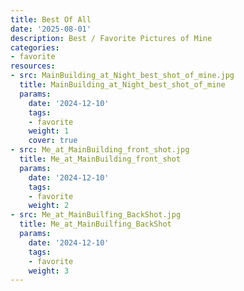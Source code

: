 ```yaml
---
title: Best Of All
date: '2025-08-01'
description: Best / Favorite Pictures of Mine
categories:
- favorite
resources:
- src: MainBuilding_at_Night_best_shot_of_mine.jpg
  title: MainBuilding_at_Night_best_shot_of_mine
  params:
    date: '2024-12-10'
    tags:
    - favorite
    weight: 1
    cover: true
- src: Me_at_MainBuilding_front_shot.jpg
  title: Me_at_MainBuilding_front_shot
  params:
    date: '2024-12-10'
    tags:
    - favorite
    weight: 2
- src: Me_at_MainBuilfing_BackShot.jpg
  title: Me_at_MainBuilfing_BackShot
  params:
    date: '2024-12-10'
    tags:
    - favorite
    weight: 3
---
```

